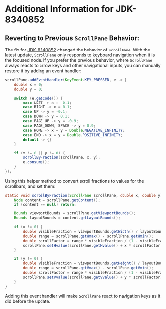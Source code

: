 # Additional Information for JDK-8340852

## Reverting to Previous `ScrollPane` Behavior:

The fix for [JDK-8340852](https://bugs.openjdk.org/browse/JDK-8340852) changed the behavior of `ScrollPane`. With the latest update, `ScrollPane` only responds to keyboard navigation when it is the focused node. If you prefer the previous behavior, where `ScrollPane` always reacts to arrow keys and other navigational inputs, you can manually restore it by adding an event handler:

```java
scrollPane.addEventHandler(KeyEvent.KEY_PRESSED, e -> {
    double x = 0;
    double y = 0;

    switch (e.getCode()) {
        case LEFT -> x = -0.1;
        case RIGHT -> x = 0.1;
        case UP -> y = -0.1;
        case DOWN -> y = 0.1;
        case PAGE_UP -> y = -0.9;
        case PAGE_DOWN, SPACE -> y = 0.9;
        case HOME -> x = y = Double.NEGATIVE_INFINITY;
        case END -> x = y = Double.POSITIVE_INFINITY;
        default -> {}
    }

    if (x != 0 || y != 0) {
        scrollByFraction(scrollPane, x, y);
        e.consume();
    }
});
```
Using this helper method to convert scroll fractions to values for the scrollbars, and set them:
```java
static void scrollByFraction(ScrollPane scrollPane, double x, double y) {
    Node content = scrollPane.getContent();
    if (content == null) return;

    Bounds viewportBounds = scrollPane.getViewportBounds();
    Bounds layoutBounds = content.getLayoutBounds();

    if (x != 0) {
        double visibleFraction = viewportBounds.getWidth() / layoutBounds.getWidth();
        double range = scrollPane.getHmax() - scrollPane.getHmin();
        double scrollFactor = range * visibleFraction / (1 - visibleFraction);
        scrollPane.setHvalue(scrollPane.getHvalue() + x * scrollFactor);
    }

    if (y != 0) {
        double visibleFraction = viewportBounds.getHeight() / layoutBounds.getHeight();
        double range = scrollPane.getVmax() - scrollPane.getVmin();
        double scrollFactor = range * visibleFraction / (1 - visibleFraction);
        scrollPane.setVvalue(scrollPane.getVvalue() + y * scrollFactor);
    }
}
```
Adding this event handler will make `ScrollPane` react to navigation keys as it did before the update.
